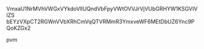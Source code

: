 VmxaU1NrMVhVWGxVYkdoVllUQndVbFpyVWtOVVJrVjVUbGRHYW1KSGVIVlZS
bEYzVXpCT2RGWnVVbXRhCmVqQTVRMmR3YmxveWF6MEtDbUZ6Ync9PQoKZGx2

pvm